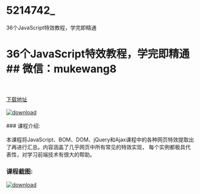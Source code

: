 # 5214742_
36个JavaScript特效教程，学完即精通
# 36个JavaScript特效教程，学完即精通## 微信：mukewang8
<br/></br>[下载地址](http://www.36tz.cn/article/5214742 "下载地址")
<br/></br>[![download](http://36tz.cn/muke_img/2020_08_1-14-300x159.png "下载地址")](http://www.36tz.cn/article/5214742 "下载地址")
<br/></br>### 课程介绍:<br/></br>本课程将JavaScript、BOM、DOM、jQuery和Ajax课程中的各种网页特效提取出了再进行汇总。内容涵盖了几乎网页中所有常见的特效实现， 每个实例都极具代表性，对学习前端技术有很大的帮助。

### 课程截图:
[![download](http://36tz.cn/muke_img/2020_08_2-14.png "下载地址")](http://www.36tz.cn/article/5214742 "下载地址")
